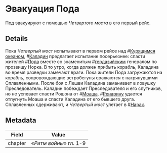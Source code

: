 # Эвакуация Пода
Под эвакуируют с помощью *Четвертого моста* в его первый рейс.

## Details
Пока *Четвертый мост* испытывают в первом рейсе над #[Курящимся океаном](locations/steamwaterocean), #[Каладин](characters/kaladin) предлагает испытание посерьезнее: спасти жителей #[Пода](locations/hearthstone) вместе со знаменитым #[гердазийским](locations/herdaz) генералом по прозвищу Норка. В то утро, когда должен прибыть корабль, Каладина во время разведки замечают враги. Пока жители Пода загружаются на корабль, сопровождающие ветробегуны сражаются с нагрянувшими Сплавленными. После боя с Лешви Каладина заманивает в ловушку Преследователь. Каладин побеждает Преследователя и его спутников, но не успевает спасти Рошона от #[Моаша](characters/moash). #[Ренарину](characters/renarin) удается отпугнуть Моаша и спасти Каладина от его бывшего друга. Сплавленных сдерживают, и *Четвертый мост* улетает в #[Нарак](locations/narak).

## Metadata
| Field | Value |
| ----- | ----- |
| chapter | *«Ритм войны»* гл. 1-9 |
